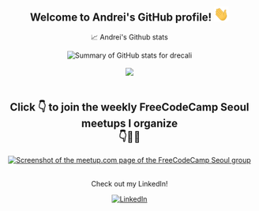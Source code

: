 <div align="center">
  <h2> Welcome to Andrei's GitHub profile! <img src="https://github.com/ABSphreak/ABSphreak/blob/master/gifs/Hi.gif" width="30px"></h2>

<!-- <div align="center" width="50">
  ![](_welcome.gif)
</div>
 -->
  
<!-- <div align="center">
  
  <p align="center">
  <a href="https://discord.gg/TpGPHQcK3G">
   <img src="https://img.shields.io/discord/778383211214536722?label=Join%20The @%20Community&style=appveyor&logo=discord&color=orange">
   </a>
  <a href="https://twitter.com/intent/follow?screen_name=atsigncompany">
    <img src="https://img.shields.io/twitter/follow/atsigncompany?style=social" />
  </a>
     <a href="https://twitter.com/intent/follow?screen_name=wildgreen17">
    <img src="https://img.shields.io/twitter/follow/wildgreen17?style=social" />
  </a>
</p>

Looks like you've stumbled upon my Github profile. <br>
Feel free to contact me with my <a href="mailto:tyler.trott@atsign.com"><b>email</b></a>

<i>Happy Coding!</i> 😊

</div>
 -->

  <p>📈 Andrei's Github stats</p>
  <section>
    <img src="https://github-readme-stats.vercel.app/api?username=drecali&count_private=true&theme=dark&show_icons=true" alt="Summary of GitHub stats for drecali" />  
    <br />
    <br />
    <img src="https://api.githubtrends.io/user/svg/drecali/langs?time_range=one_year&theme=dark&include_private=true&compact=true"/>
  </section>
  
  <section>
    <br />
    <h2>Click 👇 to join the weekly FreeCodeCamp Seoul meetups I organize <br /> 👇🧑‍💻</h2>
    <a href="https://meetup.com/fccseoul" target="_blank">
      <img src="https://user-images.githubusercontent.com/24983797/237028557-cbdeb514-fecb-412f-8d94-31c232fda089.png" alt="Screenshot of the meetup.com page of the FreeCodeCamp Seoul group">
    </a>
  </section>
  
  <section>
    <br />
    <p>Check out my LinkedIn!</p>
    <a href="https://www.linkedin.com/in/drecali/" target="_blank">
      <img src="https://img.shields.io/badge/LinkedIn-%230077B5.svg?&style=flat-square&logo=linkedin&logoColor=white" alt="LinkedIn">
    </a>
  </section>
</div>

<!--
**drecali/drecali** is a ✨ _special_ ✨ repository because its `README.md` (this file) appears on your GitHub profile.

Here are some ideas to get you started:

- 🔭 I’m currently working on ...
- 🌱 I’m currently learning ...
- 👯 I’m looking to collaborate on ...
- 🤔 I’m looking for help with ...
- 💬 Ask me about ...
- 📫 How to reach me: ...
- 😄 Pronouns: ...
- ⚡ Fun fact: ...
-->

<!-- Inspiration and initial code/content from https://github.com/TylerTrott/TylerTrott -->
